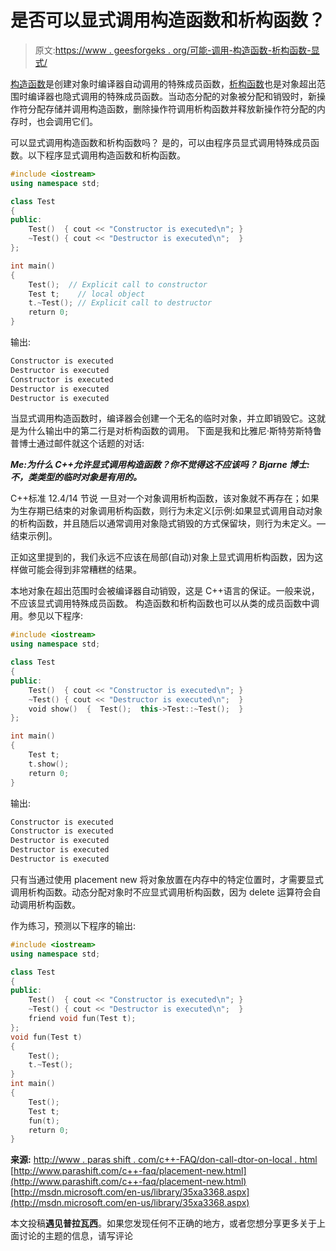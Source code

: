 # 是否可以显式调用构造函数和析构函数？

> 原文:[https://www . geesforgeks . org/可能-调用-构造函数-析构函数-显式/](https://www.geeksforgeeks.org/possible-call-constructor-destructor-explicitly/)

[构造函数](http://geeksquiz.com/constructors-c/)是创建对象时编译器自动调用的特殊成员函数，[析构函数](http://geeksquiz.com/destructors-c/)也是对象超出范围时编译器也隐式调用的特殊成员函数。当动态分配的对象被分配和销毁时，新操作符分配存储并调用构造函数，删除操作符调用析构函数并释放新操作符分配的内存时，也会调用它们。

可以显式调用构造函数和析构函数吗？
是的，可以由程序员显式调用特殊成员函数。以下程序显式调用构造函数和析构函数。

```cpp
#include <iostream>
using namespace std;

class Test
{
public:
    Test()  { cout << "Constructor is executed\n"; }
    ~Test() { cout << "Destructor is executed\n";  }
};

int main()
{
    Test();  // Explicit call to constructor
    Test t;    // local object
    t.~Test(); // Explicit call to destructor
    return 0;
}
```

输出:

```cpp
Constructor is executed
Destructor is executed
Constructor is executed
Destructor is executed
Destructor is executed 
```

当显式调用构造函数时，编译器会创建一个无名的临时对象，并立即销毁它。这就是为什么输出中的第二行是对析构函数的调用。
下面是我和比雅尼·斯特劳斯特鲁普博士通过邮件就这个话题的对话:

***Me:为什么 C++允许显式调用构造函数？你不觉得这不应该吗？
Bjarne 博士:不，类类型的临时对象是有用的。***

C++标准 12.4/14 节说
一旦对一个对象调用析构函数，该对象就不再存在；如果为生存期已结束的对象调用析构函数，则行为未定义[示例:如果显式调用自动对象的析构函数，并且随后以通常调用对象隐式销毁的方式保留块，则行为未定义。—结束示例]。

正如这里提到的，我们永远不应该在局部(自动)对象上显式调用析构函数，因为这样做可能会得到非常糟糕的结果。

本地对象在超出范围时会被编译器自动销毁，这是 C++语言的保证。一般来说，不应该显式调用特殊成员函数。
构造函数和析构函数也可以从类的成员函数中调用。参见以下程序:

```cpp
#include <iostream>
using namespace std;

class Test
{
public:
    Test()  { cout << "Constructor is executed\n"; }
    ~Test() { cout << "Destructor is executed\n";  }
    void show()  {  Test();  this->Test::~Test();  }
};

int main()
{
    Test t;
    t.show();
    return 0;
}
```

输出:

```cpp
Constructor is executed
Constructor is executed
Destructor is executed
Destructor is executed
Destructor is executed
```

只有当通过使用 placement new 将对象放置在内存中的特定位置时，才需要显式调用析构函数。动态分配对象时不应显式调用析构函数，因为 delete 运算符会自动调用析构函数。

作为练习，预测以下程序的输出:

```cpp
#include <iostream>
using namespace std;

class Test
{
public:
    Test()  { cout << "Constructor is executed\n"; }
    ~Test() { cout << "Destructor is executed\n";  }
    friend void fun(Test t);
};
void fun(Test t)
{
    Test();
    t.~Test();
}
int main()
{
    Test();
    Test t;
    fun(t);
    return 0;
}
```

**来源:**
[http://www . paras shift . com/c++-FAQ/don-call-dtor-on-local . html](http://www.parashift.com/c++-faq/dont-call-dtor-on-local.html)
[http://www.parashift.com/c++-faq/placement-new.html](http://www.parashift.com/c++-faq/placement-new.html)
[http://msdn.microsoft.com/en-us/library/35xa3368.aspx](http://msdn.microsoft.com/en-us/library/35xa3368.aspx)

本文投稿**遇见普拉瓦西**。如果您发现任何不正确的地方，或者您想分享更多关于上面讨论的主题的信息，请写评论